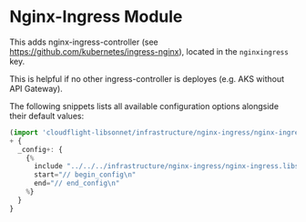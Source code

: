 # Nginx-Ingress Module

This adds nginx-ingress-controller (see https://github.com/kubernetes/ingress-nginx), located in the `nginxingress` key.

This is helpful if no other ingress-controller is deployes (e.g. AKS without API Gateway). 

The following snippets lists all available configuration options alongside their default values:

```.ts
(import 'cloudflight-libsonnet/infrastructure/nginx-ingress/nginx-ingress.libsonnet')
+ {
  _config+: {
    {%
      include "../../../infrastructure/nginx-ingress/nginx-ingress.libsonnet"
      start="// begin_config\n"
      end="// end_config\n"
    %}
  }
}
```

